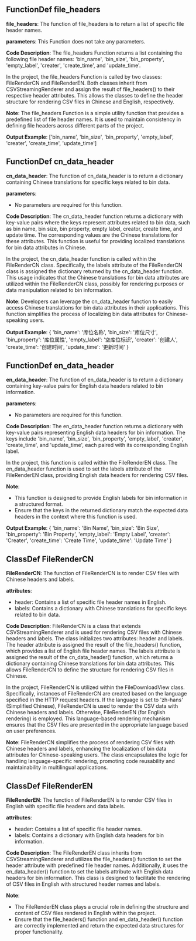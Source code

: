 ## FunctionDef file_headers
**file_headers**: The function of file_headers is to return a list of specific file header names.

**parameters**: This Function does not take any parameters.

**Code Description**: The file_headers Function returns a list containing the following file header names: 'bin_name', 'bin_size', 'bin_property', 'empty_label', 'creater', 'create_time', and 'update_time'. 

In the project, the file_headers Function is called by two classes: FileRenderCN and FileRenderEN. Both classes inherit from CSVStreamingRenderer and assign the result of file_headers() to their respective header attributes. This allows the classes to define the header structure for rendering CSV files in Chinese and English, respectively.

**Note**: The file_headers Function is a simple utility function that provides a predefined list of file header names. It is used to maintain consistency in defining file headers across different parts of the project.

**Output Example**: 
['bin_name', 'bin_size', 'bin_property', 'empty_label', 'creater', 'create_time', 'update_time']
## FunctionDef cn_data_header
**cn_data_header**: The function of cn_data_header is to return a dictionary containing Chinese translations for specific keys related to bin data.

**parameters**: 
- No parameters are required for this function.

**Code Description**: 
The cn_data_header function returns a dictionary with key-value pairs where the keys represent attributes related to bin data, such as bin name, bin size, bin property, empty label, creator, create time, and update time. The corresponding values are the Chinese translations for these attributes. This function is useful for providing localized translations for bin data attributes in Chinese.

In the project, the cn_data_header function is called within the FileRenderCN class. Specifically, the labels attribute of the FileRenderCN class is assigned the dictionary returned by the cn_data_header function. This usage indicates that the Chinese translations for bin data attributes are utilized within the FileRenderCN class, possibly for rendering purposes or data manipulation related to bin information.

**Note**: 
Developers can leverage the cn_data_header function to easily access Chinese translations for bin data attributes in their applications. This function simplifies the process of localizing bin data attributes for Chinese-speaking users.

**Output Example**: 
{
    'bin_name': '库位名称',
    'bin_size': '库位尺寸',
    'bin_property': '库位属性',
    'empty_label': '空库位标识',
    'creater': '创建人',
    'create_time': '创建时间',
    'update_time': '更新时间'
}
## FunctionDef en_data_header
**en_data_header**: The function of en_data_header is to return a dictionary containing key-value pairs for English data headers related to bin information.

**parameters**: 
- No parameters are required for this function.

**Code Description**: 
The en_data_header function returns a dictionary with key-value pairs representing English data headers for bin information. The keys include 'bin_name', 'bin_size', 'bin_property', 'empty_label', 'creater', 'create_time', and 'update_time', each paired with its corresponding English label.

In the project, this function is called within the FileRenderEN class. The en_data_header function is used to set the labels attribute of the FileRenderEN class, providing English data headers for rendering CSV files.

**Note**: 
- This function is designed to provide English labels for bin information in a structured format.
- Ensure that the keys in the returned dictionary match the expected data headers in the context where this function is used.

**Output Example**: 
{
    'bin_name': 'Bin Name',
    'bin_size': 'Bin Size',
    'bin_property': 'Bin Property',
    'empty_label': 'Empty Label',
    'creater': 'Creater',
    'create_time': 'Create Time',
    'update_time': 'Update Time'
}
## ClassDef FileRenderCN
**FileRenderCN**: The function of FileRenderCN is to render CSV files with Chinese headers and labels.

**attributes**:
- header: Contains a list of specific file header names in English.
- labels: Contains a dictionary with Chinese translations for specific keys related to bin data.

**Code Description**:
FileRenderCN is a class that extends CSVStreamingRenderer and is used for rendering CSV files with Chinese headers and labels. The class initializes two attributes: header and labels. The header attribute is assigned the result of the file_headers() function, which provides a list of English file header names. The labels attribute is assigned the result of the cn_data_header() function, which returns a dictionary containing Chinese translations for bin data attributes. This allows FileRenderCN to define the structure for rendering CSV files in Chinese.

In the project, FileRenderCN is utilized within the FileDownloadView class. Specifically, instances of FileRenderCN are created based on the language specified in the HTTP request headers. If the language is set to 'zh-hans' (Simplified Chinese), FileRenderCN is used to render the CSV data with Chinese headers and labels. Otherwise, FileRenderEN (for English rendering) is employed. This language-based rendering mechanism ensures that the CSV files are presented in the appropriate language based on user preferences.

**Note**:
FileRenderCN simplifies the process of rendering CSV files with Chinese headers and labels, enhancing the localization of bin data attributes for Chinese-speaking users. The class encapsulates the logic for handling language-specific rendering, promoting code reusability and maintainability in multilingual applications.
## ClassDef FileRenderEN
**FileRenderEN**: The function of FileRenderEN is to render CSV files in English with specific file headers and data labels.

**attributes**:
- header: Contains a list of specific file header names.
- labels: Contains a dictionary with English data headers for bin information.

**Code Description**:
The FileRenderEN class inherits from CSVStreamingRenderer and utilizes the file_headers() function to set the header attribute with predefined file header names. Additionally, it uses the en_data_header() function to set the labels attribute with English data headers for bin information. This class is designed to facilitate the rendering of CSV files in English with structured header names and labels.

**Note**:
- The FileRenderEN class plays a crucial role in defining the structure and content of CSV files rendered in English within the project.
- Ensure that the file_headers() function and en_data_header() function are correctly implemented and return the expected data structures for proper functionality.
